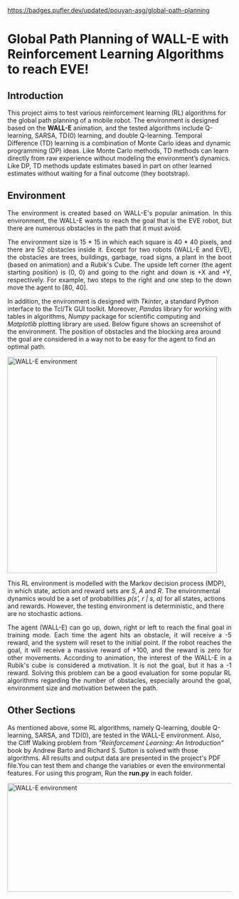 https://badges.pufler.dev/updated/pouyan-asg/global-path-planning

# Global Path Planning of WALL-E with Reinforcement Learning Algorithms to reach EVE!

## Introduction

This project aims to test various reinforcement learning (RL) algorithms for the global path planning of a mobile robot. The environment is designed based on the **WALL-E** animation, and the tested algorithms include Q-learning, SARSA, TD(0) learning, and double Q-learning. Temporal Difference (TD) learning is a combination of Monte Carlo ideas and dynamic programming (DP) ideas. Like Monte Carlo methods, TD methods can learn directly from raw experience without modeling the environment’s dynamics. Like DP, TD methods update estimates based in part on other learned estimates without waiting for a final outcome (they bootstrap).

## Environment

<p align="justify">
The environment is created based on WALL-E's popular animation. In this environment, the WALL-E wants to reach the goal that is the EVE robot, but there are numerous obstacles in the path that it must avoid.
  </p>

<p align="justify">
The environment size is 15 * 15 in which each square is 40 * 40 pixels, and there are 52 obstacles inside it. Except for two robots (WALL-E and EVE), the obstacles are trees, buildings, garbage, road signs, a plant in the boot (based on animation) and a Rubik's Cube. The upside left corner (the agent starting position) is (0, 0) and going to the right and down is +X and +Y, respectively. For example, two steps to the right and one step to the down move the agent to [80, 40].
  </p>

In addition, the environment is designed with *Tkinter*, a standard Python interface to the Tcl/Tk GUI toolkit. Moreover, *Pandas* library for working with tables in algorithms, *Numpy* package for scientific computing and *Matplotlib* plotting library are used. Below figure shows an screenshot of the environment. The position of obstacles and the blocking area around the goal are considered in a way not to be easy for the agent to find an optimal path.

<img src="https://drive.google.com/uc?export=view&id=1K1erGU7y1feCwsHUE8XyMp5JHNlTXHOU" width="471" height="486" alt="WALL-E environment" align="middle">

This RL environment is modelled with the Markov decision process (MDP), in which state, action and reward sets are *S*, *A* and *R*. The environmental dynamics would be a set of probabilities *p(s', r | s, a)* for all states, actions and rewards. However, the testing environment is deterministic, and there are no stochastic actions.

<p align="justify">
The agent (WALL-E) can go up, down, right or left to reach the final goal in training mode. Each time the agent hits an obstacle, it will receive a -5 reward, and the system will reset to the initial point. If the robot reaches the goal, it will receive a massive reward of +100, and the reward is zero for other movements. According to animation, the interest of the WALL-E in a Rubik's cube is considered a motivation. It is not the goal, but it has a -1 reward. Solving this problem can be a good evaluation for some popular RL algorithms regarding the number of obstacles, especially around the goal, environment size and motivation between the path.
  </p>

## Other Sections

As mentioned above, some RL algorithms, namely Q-learning, double Q-learning, SARSA, and TD(0), are tested in the WALL-E environment. Also, the Cliff Walking problem from *"Reinforcement Learning: An Introduction"* book by Andrew Barto and Richard S. Sutton is solved with those algorithms. All results and output data are presented in the project's PDF file.You can test them and change the variables or even the environmental features. For using this program, Run the **run.py** in each folder.

<img src="https://drive.google.com/uc?export=view&id=1dPZQfJ5Ao-Nc05EKvxP2b7tjIYDwlzao" width="640" height="244" alt="WALL-E environment" align="middle">
